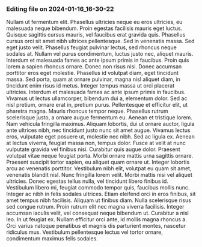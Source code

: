 

### Editing file on 2024-01-16_16-30-22

Nullam ut fermentum elit. Phasellus ultricies neque eu eros ultricies, eu malesuada neque bibendum. Proin egestas facilisis mauris eget luctus. Quisque sagittis cursus mauris, vel faucibus erat gravida quis. Phasellus cursus orci sit amet nibh ultrices pellentesque. Sed in venenatis massa. Sed eget justo velit. Phasellus feugiat pulvinar lectus, sed rhoncus neque sodales at. Nullam vel purus condimentum, luctus justo nec, aliquet mauris. Interdum et malesuada fames ac ante ipsum primis in faucibus. Proin quis lorem a sapien rhoncus ornare. Donec non risus nisi. Donec accumsan porttitor eros eget molestie. Phasellus id volutpat diam, eget tincidunt massa.
Sed porta, quam at ornare pulvinar, magna nisl aliquet diam, in tincidunt enim risus id metus. Integer tempus massa ut orci placerat ultricies. Interdum et malesuada fames ac ante ipsum primis in faucibus. Vivamus ut lectus ullamcorper, bibendum dui a, elementum dolor. Sed ac nisl pretium, ornare erat in, pretium purus. Pellentesque et efficitur elit, ut pharetra magna. Mauris rhoncus tempor neque.
Phasellus rutrum scelerisque justo, a ornare augue fermentum eu. Aenean et tristique lorem. Nam vehicula fringilla maximus. Aliquam lobortis, dui ut ornare auctor, ligula ante ultrices nibh, nec tincidunt justo nunc sit amet augue. Vivamus lectus eros, vulputate eget posuere ut, molestie nec nibh. Sed ac ligula ex. Aenean at lectus viverra, feugiat massa non, tempus dolor.
Fusce at velit at nunc vulputate gravida vel finibus nisi. Curabitur quis augue dolor. Praesent volutpat vitae neque feugiat porta. Morbi ornare mattis urna sagittis ornare. Praesent suscipit tortor sapien, eu aliquet quam ornare ut. Integer lobortis arcu ac venenatis porttitor. Vestibulum nibh elit, volutpat eu quam sit amet, venenatis blandit nisl.
Nunc fringilla lorem velit. Morbi mattis nisi vel aliquet ultricies. Donec egestas tellus nulla, vel tincidunt libero finibus id. Vestibulum libero mi, feugiat commodo tempor quis, faucibus mollis nunc. Integer ac nibh in felis sodales ultrices. Etiam eleifend orci in eros finibus, sit amet tempus nibh facilisis. Aliquam ut finibus diam. Nulla scelerisque risus sed congue rutrum. Proin rutrum elit nec magna viverra facilisis. Integer accumsan iaculis velit, vel consequat neque bibendum ut. Curabitur a nisl leo. In ut feugiat ex. Nullam efficitur orci ante, id mollis magna rhoncus a. Orci varius natoque penatibus et magnis dis parturient montes, nascetur ridiculus mus. Vestibulum pellentesque lectus vel tortor ornare, condimentum maximus felis sodales.


